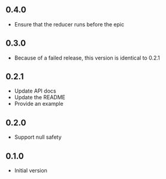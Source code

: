## 0.4.0
- Ensure that the reducer runs before the epic 

## 0.3.0
- Because of a failed release, this version is identical to 0.2.1

## 0.2.1
- Update API docs
- Update the README
- Provide an example

## 0.2.0
- Support null safety

## 0.1.0

- Initial version

